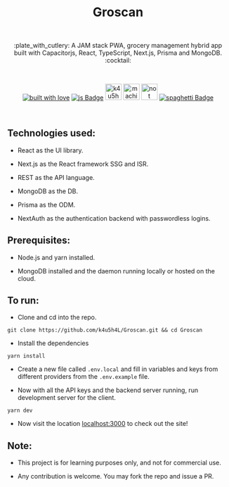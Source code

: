 <h1 align="center">Groscan</h1></br>

<p align="center">
:plate_with_cutlery:  A JAM stack PWA, grocery management hybrid app built with Capacitorjs, React, TypeScript, Next.js, Prisma and MongoDB. :cocktail:
</p>
<br>

<p align="center">
  <a href="#"><img alt="built with love" src="https://forthebadge.com/images/badges/built-with-love.svg"/></a>
  <a href="#"><img alt="js Badge" src="https://forthebadge.com/images/badges/made-with-typescript.svg"/></a>
  <a href="https://github.com/k4u5h4L"><img alt="k4u5h4L GitHub badge" height="37" src="https://badgen.net/badge/GitHub/k4u5h4L?icon=github&color=24292e"/></a>
  <a href="#"><img alt="machine Badge" height="37" src="https://forthebadge.com/images/badges/works-on-my-machine.svg"/></a>
  <a href="#"><img alt="not bug but feature" height="37" src="https://forthebadge.com/images/badges/not-a-bug-a-feature.svg"/></a>
  <a href="#"><img alt="spaghetti Badge" src="https://forthebadge.com/images/badges/contains-tasty-spaghetti-code.svg"/></a>
</p>

<br>
<!-- <p align="center">
<img width="460px" src="assets/logo.png" alt="amma's recipe"></img>
</p><br> -->

## Technologies used:

-   React as the UI library.

-   Next.js as the React framework SSG and ISR.

-   REST as the API language.

-   MongoDB as the DB.

-   Prisma as the ODM.

-   NextAuth as the authentication backend with passwordless logins.

## Prerequisites:

-   Node.js and yarn installed.

-   MongoDB installed and the daemon running locally or hosted on the cloud.

## To run:

-   Clone and cd into the repo.

```
git clone https://github.com/k4u5h4L/Groscan.git && cd Groscan
```

-   Install the dependencies

```
yarn install
```

-   Create a new file called `.env.local` and fill in variables and keys from different providers from the `.env.example` file.

-   Now with all the API keys and the backend server running, run development server for the client.

```
yarn dev
```

-   Now visit the location [localhost:3000](http://localhost:3000) to check out the site!

## Note:

-   This project is for learning purposes only, and not for commercial use.

-   Any contribution is welcome. You may fork the repo and issue a PR.
